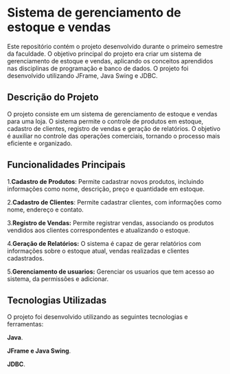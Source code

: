 # Sistema de gerenciamento de estoque e vendas
Este repositório contém o projeto desenvolvido durante o primeiro semestre da faculdade. O objetivo principal do projeto era criar um sistema de gerenciamento de estoque e vendas, 
aplicando os conceitos aprendidos nas disciplinas de programação e banco de dados. O projeto foi desenvolvido utilizando JFrame, Java Swing e JDBC.

## Descrição do Projeto
O projeto consiste em um sistema de gerenciamento de estoque e vendas para uma loja. O sistema permite o controle de produtos em estoque, cadastro de clientes, 
registro de vendas e geração de relatórios. O objetivo é auxiliar no controle das operações comerciais, tornando o processo mais eficiente e organizado.

## Funcionalidades Principais

1.**Cadastro de Produtos**: Permite cadastrar novos produtos, incluindo informações como nome, descrição, preço e quantidade em estoque.

2.**Cadastro de Clientes**: Permite cadastrar clientes, com informações como nome, endereço e contato.

3.**Registro de Vendas:** Permite registrar vendas, associando os produtos vendidos aos clientes correspondentes e atualizando o estoque.

4.**Geração de Relatórios:** O sistema é capaz de gerar relatórios com informações sobre o estoque atual, vendas realizadas e clientes cadastrados.

5.**Gerenciamento de usuarios:** Gerenciar os usuarios que tem acesso ao sistema, da permissões e adicionar.

## Tecnologias Utilizadas

O projeto foi desenvolvido utilizando as seguintes tecnologias e ferramentas:

**Java**.

**JFrame e Java Swing**.

**JDBC**.

